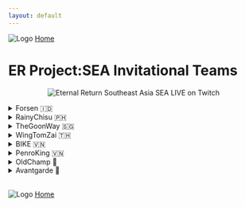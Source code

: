 ```yaml
---
layout: default
---
```


![Logo](https://kanziebub.github.io/ProjectSEA/assets/images/bullet_rev.png)
[Home](https://kanziebub.github.io/ProjectSEA/)

# **ER Project:SEA Invitational Teams**

<p align="center">
  <img 
    src="https://kanziebub.github.io/ProjectSEA/assets/images/ProjectSEA_S3_INV_Banner2.png" 
    alt="Eternal Return Southeast Asia SEA LIVE on Twitch" 
    style="max-height: 400px;">
</p>

<details>
  <summary>Forsen 🇮🇩</summary>
  <ul>
    <li>Alek</li>
    <li>Gyoo</li>
    <li>Tnsh</li>
    <li>CEPUーLuminears</li>
  </ul>
</details>

<details>
  <summary>RainyChisu 🇵🇭</summary>
  <ul>
    <li>sLLLime</li>
    <li>クゥニ</li>
    <li>Sinocchi</li>
    <li>Reinford</li>
  </ul>
</details>

<details>
  <summary>TheGoonWay 🇸🇬</summary>
  <ul>
    <li>Muwhaha</li>
    <li>Saiikyouu</li>
    <li>Ren0212</li>
  </ul>
</details>

<details>
  <summary>WingTomZai 🇹🇭</summary>
  <ul>
    <li>Nackbkk</li>
    <li>Vulcan</li>
    <li>Subterror</li>
    <li>Iheresave</li>
  </ul>
</details>

<details>
  <summary>BIKE 🇻🇳</summary>
  <ul>
    <li>ShigureUi</li>
    <li>Haii</li>
    <li>Chinmi</li>
    <li>Luminym</li>
  </ul>
</details>

<details>
  <summary>PenroKing 🇻🇳</summary>
  <ul>
    <li>PENRO</li>
    <li>909</li>
    <li>Rotenz</li>
    <li>VisCa243</li>
  </ul>
</details>

<details>
  <summary>OldChamp 🌟</summary>
  <ul>
    <li>lNeroTv</li>
    <li>Miraibelle</li>
    <li>PlapPlpGtMarried</li>
    <li>CappuChino</li>
  </ul>
</details>

<details>
  <summary>Avantgarde 🌟</summary>
  <ul>
    <li>PositiveGamer</li>
    <li>Raim</li>
    <li>ProLine</li>
    <li>오전티타임의여유</li>
  </ul>
</details>

<br>

![Logo](https://kanziebub.github.io/ProjectSEA/assets/images/bullet_rev.png)
[Home](https://kanziebub.github.io/ProjectSEA/)
